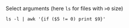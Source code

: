 Select arguments (here `ls` for files with `>0` size)
```
ls -l | awk '{if ($5 != 0) print $9}'
```
